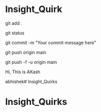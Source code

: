 # Insight_Quirk
git add .

git status

git commit -m "Your commit message here"

git push origin main

git push -f -u origin main

Hi, This is AKash

abhishek# Insight_Quirks
# Insight_Quirks
